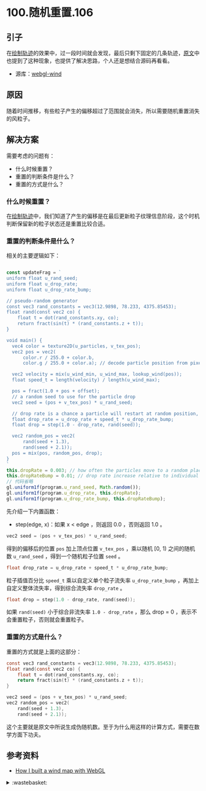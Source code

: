 # 100.随机重置.106
## <a name="start"></a> 引子
在[绘制轨迹][url-pre]的效果中，过一段时间就会发现，最后只剩下固定的几条轨迹，[原文][url-base]中也提到了这种现象，也提供了解决思路，个人还是想结合源码再看看。

- 源库：[webgl-wind][url-1]

## <a name="reason"></a> 原因
随着时间推移，有些粒子产生的偏移超过了范围就会消失，所以需要随机重置消失的风粒子。

## <a name="solution"></a> 解决方案
需要考虑的问题有：
- 什么时候重置？
- 重置的判断条件是什么？
- 重置的方式是什么？

### 什么时候重置？
在[绘制轨迹][url-pre]中，我们知道了产生的偏移是在最后更新粒子纹理信息阶段，这个时机判断保留新的粒子状态还是重置比较合适。

### 重置的判断条件是什么？
相关的主要逻辑如下：
```js

const updateFrag = `
uniform float u_rand_seed;
uniform float u_drop_rate;
uniform float u_drop_rate_bump;

// pseudo-random generator
const vec3 rand_constants = vec3(12.9898, 78.233, 4375.85453);
float rand(const vec2 co) {
    float t = dot(rand_constants.xy, co);
    return fract(sin(t) * (rand_constants.z + t));
}

void main() {
  vec4 color = texture2D(u_particles, v_tex_pos);
  vec2 pos = vec2(
      color.r / 255.0 + color.b,
      color.g / 255.0 + color.a); // decode particle position from pixel RGBA

  vec2 velocity = mix(u_wind_min, u_wind_max, lookup_wind(pos));
  float speed_t = length(velocity) / length(u_wind_max);

  pos = fract(1.0 + pos + offset);
  // a random seed to use for the particle drop
  vec2 seed = (pos + v_tex_pos) * u_rand_seed;

  // drop rate is a chance a particle will restart at random position, to avoid degeneration
  float drop_rate = u_drop_rate + speed_t * u_drop_rate_bump;
  float drop = step(1.0 - drop_rate, rand(seed));

  vec2 random_pos = vec2(
      rand(seed + 1.3),
      rand(seed + 2.1));
  pos = mix(pos, random_pos, drop);
}
`
this.dropRate = 0.003; // how often the particles move to a random place
this.dropRateBump = 0.01; // drop rate increase relative to individual particle speed
// 代码省略
gl.uniform1f(program.u_rand_seed, Math.random());
gl.uniform1f(program.u_drop_rate, this.dropRate);
gl.uniform1f(program.u_drop_rate_bump, this.dropRateBump);
```
先介绍一下内置函数：
- step(edge, x)：如果 x < edge ，则返回 0.0 ，否则返回 1.0 。

```c
vec2 seed = (pos + v_tex_pos) * u_rand_seed;
```
得到的偏移后的位置 `pos` 加上顶点位置 `v_tex_pos` ，乘以随机 [0, 1) 之间的随机数 `u_rand_seed` ，得到一个随机粒子位置 `seed` 。

```c
float drop_rate = u_drop_rate + speed_t * u_drop_rate_bump;
```
粒子插值百分比 `speed_t` 乘以自定义单个粒子流失率 `u_drop_rate_bump` ，再加上自定义整体流失率，得到综合流失率 `drop_rate` 。

```c
float drop = step(1.0 - drop_rate, rand(seed));
```
如果 `rand(seed)` 小于综合非流失率 `1.0 - drop_rate` ，那么 drop = 0 ，表示不会重置粒子，否则就会重置粒子。

### 重置的方式是什么？
重置的方式就是上面的这部分：
```c
const vec3 rand_constants = vec3(12.9898, 78.233, 4375.85453);
float rand(const vec2 co) {
    float t = dot(rand_constants.xy, co);
    return fract(sin(t) * (rand_constants.z + t));
}

vec2 seed = (pos + v_tex_pos) * u_rand_seed;
vec2 random_pos = vec2(
    rand(seed + 1.3),
    rand(seed + 2.1));
```
这个主要就是原文中所说生成伪随机数。至于为什么用这样的计算方式，需要在数学方面下功夫。


## <a name="reference"></a> 参考资料
- [How I built a wind map with WebGL][url-base]

[url-pre]:https://github.com/XXHolic/blog/issues/105
[url-base]:https://github.com/XXHolic/blog/issues/101
[url-1]:https://github.com/mapbox/webgl-wind


[url-local-rail]:./images/n/rail.png

<details>
<summary>:wastebasket:</summary>

最近看了下韩国的丧尸剧《僵尸校园》，然后去看了原版本的漫画结局，发现改编了不少，不过改的也可以。

这个体裁在韩剧也不算是新鲜了，很长时间没有看这类剧的话，看看还行。

</details>


